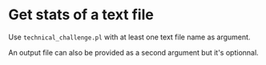 # Get stats of a text file

Use ```technical_challenge.pl``` with at least one text file name as argument.

An output file can also be provided as a second argument but it's optionnal.